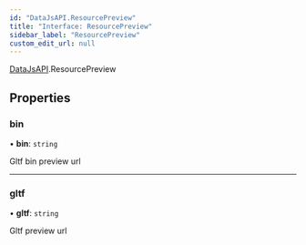 ```yaml
---
id: "DataJsAPI.ResourcePreview"
title: "Interface: ResourcePreview"
sidebar_label: "ResourcePreview"
custom_edit_url: null
---
```


[DataJsAPI](../namespaces/DataJsAPI.md).ResourcePreview

## Properties

### bin

• **bin**: `string`

Gltf bin preview url

___

### gltf

• **gltf**: `string`

Gltf preview url
